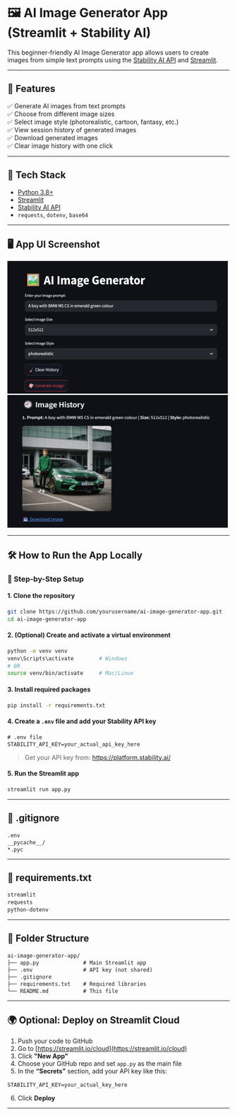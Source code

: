 
# 🖼️ AI Image Generator App (Streamlit + Stability AI)

This beginner-friendly AI Image Generator app allows users to create images from simple text prompts using the [Stability AI API](https://platform.stability.ai/) and [Streamlit](https://streamlit.io/).

---

## 🎯 Features

✅ Generate AI images from text prompts  
✅ Choose from different image sizes  
✅ Select image style (photorealistic, cartoon, fantasy, etc.)  
✅ View session history of generated images  
✅ Download generated images  
✅ Clear image history with one click

---

## 🧰 Tech Stack

- [Python 3.8+](https://www.python.org/)
- [Streamlit](https://streamlit.io/)
- [Stability AI API](https://platform.stability.ai/)
- `requests`, `dotenv`, `base64`

---

## 🖥️ App UI Screenshot

<img src="demo1.png" alt="App Screenshot" width="500" height="300"/>
<img src="demo2.png" alt="App Screenshot" width="500" height="300"/>

---

## 🛠️ How to Run the App Locally

### 🔁 Step-by-Step Setup

#### 1. Clone the repository

```bash
git clone https://github.com/yourusername/ai-image-generator-app.git
cd ai-image-generator-app
```

#### 2. (Optional) Create and activate a virtual environment

```bash
python -m venv venv
venv\Scripts\activate        # Windows
# OR
source venv/bin/activate     # Mac/Linux
```

#### 3. Install required packages

```bash
pip install -r requirements.txt
```

#### 4. Create a `.env` file and add your Stability API key

```env
# .env file
STABILITY_API_KEY=your_actual_api_key_here
```

> Get your API key from: https://platform.stability.ai/

#### 5. Run the Streamlit app

```bash
streamlit run app.py
```

---

## 🔐 .gitignore

```gitignore
.env
__pycache__/
*.pyc
```

---

## 🧪 requirements.txt

```txt
streamlit
requests
python-dotenv
```

---

## 📂 Folder Structure

```
ai-image-generator-app/
├── app.py              # Main Streamlit app
├── .env                # API key (not shared)
├── .gitignore
├── requirements.txt    # Required libraries
└── README.md           # This file
```

---

## 🌍 Optional: Deploy on Streamlit Cloud

1. Push your code to GitHub
2. Go to [https://streamlit.io/cloud](https://streamlit.io/cloud)
3. Click **"New App"**
4. Choose your GitHub repo and set `app.py` as the main file
5. In the **“Secrets”** section, add your API key like this:

```
STABILITY_API_KEY=your_actual_key_here
```

6. Click **Deploy**

---